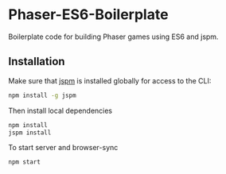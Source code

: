 # Phaser-ES6-Boilerplate
Boilerplate code for building Phaser games using ES6 and jspm.

## Installation
Make sure that [jspm](http://jspm.io) is installed globally for access to the CLI:
```bash
npm install -g jspm
```
Then install local dependencies
```bash
npm install
jspm install
```

To start server and browser-sync
```bash
npm start
```
